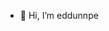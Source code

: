 - 👋 Hi, I’m eddunnpe

<!---
eddunnpe/eddunnpe is a ✨ special ✨ repository because its `README.md` (this file) appears on your GitHub profile.
You can click the Preview link to take a look at your changes.
--->
